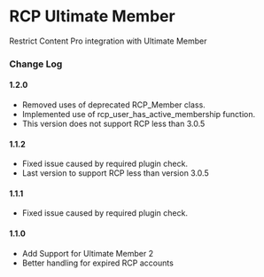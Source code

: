 # RCP Ultimate Member
Restrict Content Pro integration with Ultimate Member

### Change Log

#### 1.2.0
* Removed uses of deprecated RCP_Member class.
* Implemented use of rcp_user_has_active_membership function.
* This version does not support RCP less than 3.0.5

#### 1.1.2
* Fixed issue caused by required plugin check. 
* Last version to support RCP less than version 3.0.5

#### 1.1.1
* Fixed issue caused by required plugin check. 

#### 1.1.0
* Add Support for Ultimate Member 2
* Better handling for expired RCP accounts
